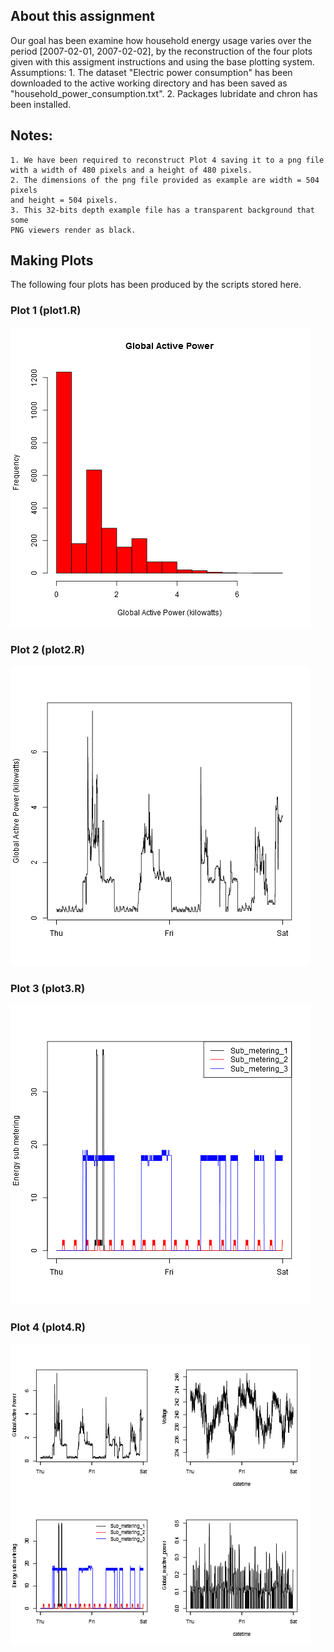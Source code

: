 ## About this assignment

 Our goal has been examine how household energy usage varies over the period [2007-02-01, 2007-02-02], 
 by the reconstruction of the four plots given with this assigment instructions and using the base plotting system.
 Assumptions: 
    1. The dataset "Electric power consumption" has been downloaded to the active 
    working directory and has been saved as "household_power_consumption.txt".
    2. Packages lubridate and chron has been installed.

## Notes:
    1. We have been required to reconstruct Plot 4 saving it to a png file 
    with a width of 480 pixels and a height of 480 pixels.
    2. The dimensions of the png file provided as example are width = 504 pixels 
    and height = 504 pixels.
    3. This 32-bits depth example file has a transparent background that some
    PNG viewers render as black.


## Making Plots
   The following four plots has been produced by the scripts stored here.
   
### Plot 1 (plot1.R)


![plot of chunk unnamed-chunk-2](plot1.png) 


### Plot 2 (plot2.R)

![plot of chunk unnamed-chunk-3](plot2.png) 


### Plot 3 (plot3.R)

![plot of chunk unnamed-chunk-4](plot3.png) 


### Plot 4 (plot4.R)

![plot of chunk unnamed-chunk-5](plot4.png) 

